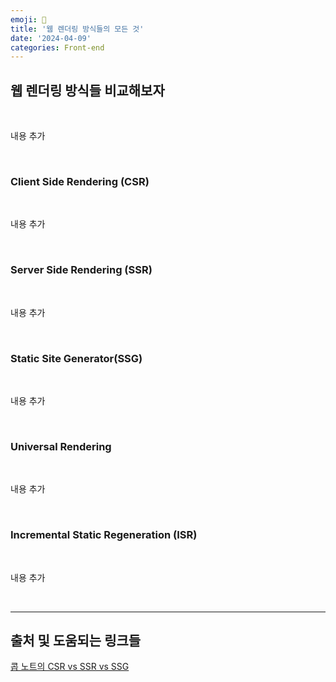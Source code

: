 ```yaml
---
emoji: 🧐
title: '웹 렌더링 방식들의 모든 것'
date: '2024-04-09'
categories: Front-end
---
```


## 웹 렌더링 방식들 비교해보자

<br>

내용 추가

<br>

### Client Side Rendering (CSR)

<br>

내용 추가

<br>

### Server Side Rendering (SSR)

<br>

내용 추가

<br>

### Static Site Generator(SSG)

<br>

내용 추가

<br>

### Universal Rendering

<br>

내용 추가

<br>

### Incremental Static Regeneration (ISR)

<br>

내용 추가

<br>

<hr>

## 출처 및 도움되는 링크들

[콥 노트의 CSR vs SSR vs SSG](https://ajdkfl6445.gitbook.io/study/web/csr-vs-ssr-vs-ssg)

```toc

```
